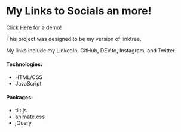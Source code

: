 # My Links to Socials an more!

Click [Here](https://joshdaos.github.io/jd-linkhub/) for a demo!

This project was designed to be my version of linktree.

My links include my LinkedIn, GitHub, DEV.to, Instagram, and Twitter.

#### Technologies:
- HTML/CSS
- JavaScript

#### Packages:
- tilt.js
- animate.css
- jQuery
